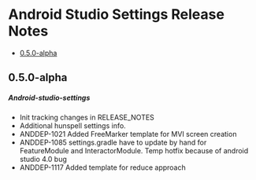 # Android Studio Settings Release Notes

- [0.5.0-alpha](#050-alpha)

## 0.5.0-alpha
##### Android-studio-settings
* Init tracking changes in RELEASE_NOTES
* Additional hunspell settings info.
* ANDDEP-1021 Added FreeMarker template for MVI screen creation
* ANDDEP-1085 settings.gradle have to update by hand for FeatureModule and InteractorModule. Temp hotfix because of android studio 4.0 bug
* ANDDEP-1117 Added template for reduce approach
